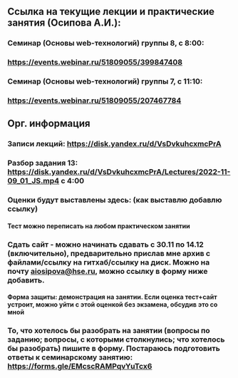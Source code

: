## Ссылка на текущие лекции и практические занятия (Осипова А.И.):
### Семинар (Основы web-технологий) группы 8, с 8:00:
### https://events.webinar.ru/51809055/399847408

### Семинар (Основы web-технологий) группы 7, с 11:10:
### https://events.webinar.ru/51809055/207467784


## Орг. информация
### Записи лекций: https://disk.yandex.ru/d/VsDvkuhcxmcPrA
### Разбор задания 13: https://disk.yandex.ru/d/VsDvkuhcxmcPrA/Lectures/2022-11-09_01_JS.mp4 с 4:00

### Оценки будут выставлены здесь: (как выставлю добавлю ссылку)
#### Тест можно переписать на любом практическом занятии
### Сдать сайт - можно начинать сдавать с 30.11 по 14.12 (включительно), предварительно прислав мне архив с файлами/ссылку на гитхаб/ссылку на диск. Можно на почту aiosipova@hse.ru, можно ссылку в форму ниже добавить. 
#### Форма защиты: демонстрация на занятии. Если оценка тест+сайт устроит, можно уйти с этой оценкой без экзамена, обсудив это со мной


### То, что хотелось бы разобрать на занятии (вопросы по заданию; вопросы, с которыми столкнулись; что хотелось бы разобрать) пишите в форму. Постараюсь подготовить ответы к семинарскому занятию: https://forms.gle/EMcscRAMPqvYuTcx6 
